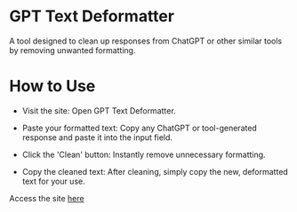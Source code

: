 # GPT Text Deformatter
A tool designed to clean up responses from ChatGPT or other similar tools by removing unwanted formatting.


# How to Use
- Visit the site: Open GPT Text Deformatter.

- Paste your formatted text: Copy any ChatGPT or tool-generated response and paste it into the input field.

- Click the 'Clean' button: Instantly remove unnecessary formatting.

- Copy the cleaned text: After cleaning, simply copy the new, deformatted text for your use.

Access the site [here](https://dcoder206.github.io/gpt-text-deformatter/src)
